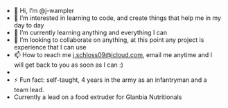 - 👋 Hi, I’m @j-wampler
- 👀 I’m interested in learning to code, and create things that help me in my day to day
- 🌱 I’m currently learning anything and everything I can
- 💞️ I’m looking to collaborate on anything, at this point any project is experience that I can use
- 📫 How to reach me j.schloss09@icloud.com, email me anytime and I will get back to you as soon as I can :)
- 
- ⚡ Fun fact: self-taught, 4 years in the army as an infantryman and a team lead.
-   Currently a lead on a food extruder for Glanbia Nutritionals  

<!---
j-wampler/j-wampler is a ✨ special ✨ repository because its `README.md` (this file) appears on your GitHub profile.
You can click the Preview link to take a look at your changes.
--->
